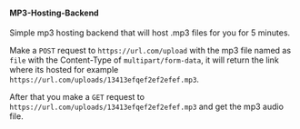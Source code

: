 #### MP3-Hosting-Backend
Simple mp3 hosting backend that will host .mp3 files for you for 5 minutes.

Make a `POST` request to `https://url.com/upload` with the mp3 file named as `file` with the Content-Type of ``multipart/form-data``, it will return the link where its hosted for example `https://url.com/uploads/13413efqef2ef2efef.mp3`.

After that you make a `GET` request to `https://url.com/uploads/13413efqef2ef2efef.mp3` and get the mp3 audio file.
